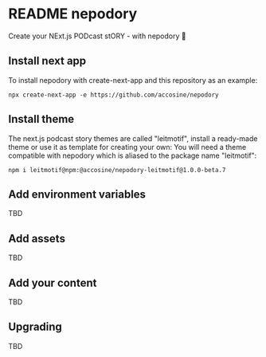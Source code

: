 # README nepodory

Create your NExt.js PODcast stORY - with nepodory 🗼

## Install next app

To install nepodory with create-next-app and this repository as an example:

    npx create-next-app -e https://github.com/accosine/nepodory

## Install theme

The next.js podcast story themes are called "leitmotif", install a ready-made theme or use it as template for creating your own:
You will need a theme compatible with nepodory which is aliased to the package name "leitmotif":

    npm i leitmotif@npm:@accosine/nepodory-leitmotif@1.0.0-beta.7

## Add environment variables

TBD

## Add assets

TBD

## Add your content

TBD

## Upgrading

TBD
